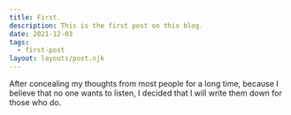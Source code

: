 ```yaml
---
title: First.
description: This is the first post on this blog.
date: 2021-12-03
tags:
  - first-post
layout: layouts/post.njk
---
```

After concealing my thoughts from most people for a long time, because I believe that no one wants to listen, I decided that I will write them down for those who do.